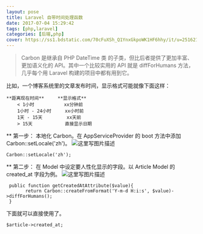 ```yaml
---
layout: pose
title: Laravel 自带时间处理函数 
date: 2017-07-04 15:29:42
tags: [php,laravel]
categories: [后端,php]
cover: https://ss1.bdstatic.com/70cFuXSh_Q1YnxGkpoWK1HF6hhy/it/u=2516212805,4167059458&fm=26&gp=0.jpg
---
```

>Carbon 是继承自 PHP DateTime 类 的子类，但比后者提供了更加丰富、更加语义化的 API。其中一个比较实用的 API 就是 diffForHumans 方法，几乎每个用 Laravel 构建的项目中都有用到它。

比如，一个博客系统里的文章发布时间，显示格式可能就像下面这样：
```
**距离现在时间**     **显示格式**
	< 1小时           xx分钟前
	1小时 - 24小时     xx小时前 
	1天 - 15天         xx天前
	> 15天            直接显示日期
```

** 第一步：
本地化 Carbon。在 AppServiceProvider 的 boot 方法中添加 Carbon::setLocale('zh')。
![这里写图片描述](https://img-blog.csdn.net/20180503082345106?watermark/2/text/aHR0cHM6Ly9ibG9nLmNzZG4ubmV0L3FxXzE1NDEzMDA5/font/5a6L5L2T/fontsize/400/fill/I0JBQkFCMA==/dissolve/70)

```
Carbon::setLocale('zh');
```

** 第二步：
在 Model 中设定要人性化显示的字段。以 Article Model 的 created_at 字段为例。
![这里写图片描述](https://img-blog.csdn.net/20180503082441347?watermark/2/text/aHR0cHM6Ly9ibG9nLmNzZG4ubmV0L3FxXzE1NDEzMDA5/font/5a6L5L2T/fontsize/400/fill/I0JBQkFCMA==/dissolve/70)

```
 public function getCreatedAtAttribute($value){
	   return Carbon::createFromFormat('Y-m-d H:i:s', $value)->diffForHumans();
 }
```
下面就可以直接使用了。

```
$article->created_at;
```

